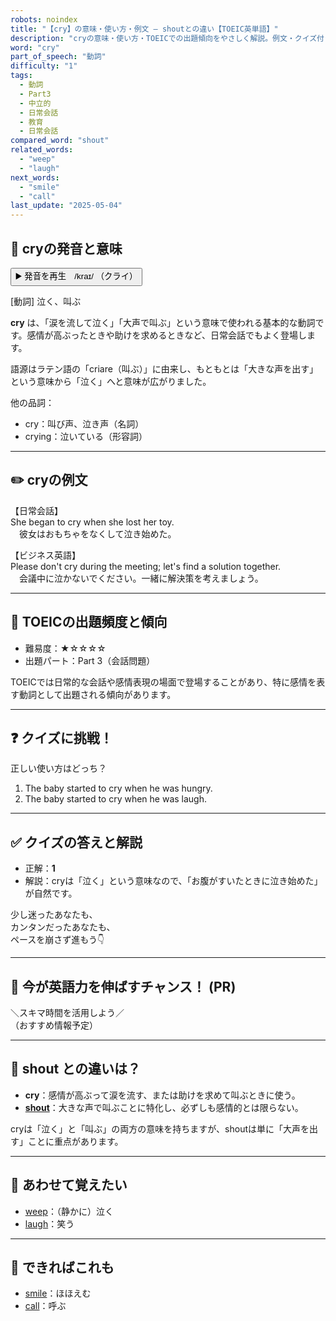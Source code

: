 ```yaml
---
robots: noindex
title: "【cry】の意味・使い方・例文 ― shoutとの違い【TOEIC英単語】"
description: "cryの意味・使い方・TOEICでの出題傾向をやさしく解説。例文・クイズ付きでshoutとの違いもわかりやすく学べます。"
word: "cry"
part_of_speech: "動詞"
difficulty: "1"
tags:
  - 動詞
  - Part3
  - 中立的
  - 日常会話
  - 教育
  - 日常会話
compared_word: "shout"
related_words:
  - "weep"
  - "laugh"
next_words:
  - "smile"
  - "call"
last_update: "2025-05-04"
---
```


## 🔰 cryの発音と意味

<button class="play-audio" onclick="playTTS('cry')">
  <span class="play-audio-main">
    ▶️ 発音を再生　/kraɪ/
  </span>
  <span class="play-audio-sub">
    （クライ）
  </span>
</button>

[動詞] 泣く、叫ぶ

**cry** は、「涙を流して泣く」「大声で叫ぶ」という意味で使われる基本的な動詞です。感情が高ぶったときや助けを求めるときなど、日常会話でもよく登場します。

語源はラテン語の「criare（叫ぶ）」に由来し、もともとは「大きな声を出す」という意味から「泣く」へと意味が広がりました。

他の品詞：  
- cry：叫び声、泣き声（名詞）
- crying：泣いている（形容詞）

---

## ✏️ cryの例文

【日常会話】  
She began to cry when she lost her toy.  
　彼女はおもちゃをなくして泣き始めた。

【ビジネス英語】  
Please don't cry during the meeting; let's find a solution together.  
　会議中に泣かないでください。一緒に解決策を考えましょう。

---

## 🎯 TOEICの出題頻度と傾向

- 難易度：★☆☆☆☆
- 出題パート：Part 3（会話問題）

TOEICでは日常的な会話や感情表現の場面で登場することがあり、特に感情を表す動詞として出題される傾向があります。

---

## ❓ クイズに挑戦！

正しい使い方はどっち？

1. The baby started to cry when he was hungry.  
2. The baby started to cry when he was laugh.

---

## ✅ クイズの答えと解説

- 正解：**1**
- 解説：cryは「泣く」という意味なので、「お腹がすいたときに泣き始めた」が自然です。

少し迷ったあなたも、  
カンタンだったあなたも、  
ペースを崩さず進もう👇️

---

## 🚀 今が英語力を伸ばすチャンス！ (PR)

<div class="info-center">
＼スキマ時間を活用しよう／<br>  
（おすすめ情報予定）
</div>

---

## 🤔  shout との違いは？

- **cry**：感情が高ぶって涙を流す、または助けを求めて叫ぶときに使う。
- **[shout](/word/shout/)**：大きな声で叫ぶことに特化し、必ずしも感情的とは限らない。

cryは「泣く」と「叫ぶ」の両方の意味を持ちますが、shoutは単に「大声を出す」ことに重点があります。

---

## 🧩 あわせて覚えたい

- [weep](/word/weep/)：（静かに）泣く
- [laugh](/word/laugh/)：笑う

---

## 📖 できればこれも

- [smile](/word/smile/)：ほほえむ
- [call](/word/call/)：呼ぶ

<!-- cvid: aid18_bid06 -->

